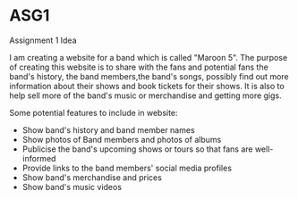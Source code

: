 # ASG1

<p>
Assignment 1 Idea

I am creating a website for a band which is called "Maroon 5". The purpose of creating this website is to share with the fans and potential fans the band's history, the band members,the band's songs, possibly find out more information about their shows and book tickets for their shows. It is also to help sell more of the band's music or merchandise and getting more gigs.

Some potential features to include in website:

<ul>
    <li>Show band's history and band member names</li>
    <li>Show photos of Band members and photos of albums</li>
    <li>Publicise the band's upcoming shows or tours so that fans are well-informed
    <li>Provide links to the band members' social media profiles</li>
    <li>Show band's merchandise and prices</li>
    <li>Show band's music videos
</ul>
</p>
